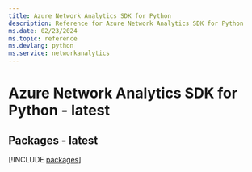 ```yaml
---
title: Azure Network Analytics SDK for Python
description: Reference for Azure Network Analytics SDK for Python
ms.date: 02/23/2024
ms.topic: reference
ms.devlang: python
ms.service: networkanalytics
---
```

# Azure Network Analytics SDK for Python - latest
## Packages - latest
[!INCLUDE [packages](network-analytics-index.md)]